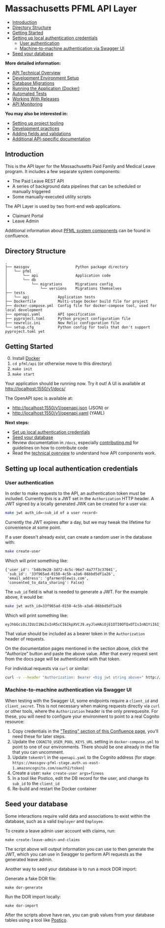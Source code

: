 # Massachusetts PFML API Layer

- [Introduction](#introduction)
- [Directory Structure](#directory-structure)
- [Getting Started](#getting-started)
- [Setting up local authentication credentials](#setting-up-local-authentication-credentials)
  - [User authentication](#user-authentication)
  - [Machine-to-machine authentication via Swagger UI](#machine-to-machine-authentication-via-swagger-ui)
- [Seed your database](#seed-your-database)

**More detailed information:**

- [API Technical Overview](../docs/api/technical-overview.md)
- [Development Environment Setup](../docs/api/development-environment-setup.md)
- [Database Migrations](../docs/api/database-migrations.md)
- [Running the Application (Docker)](../docs/api/running-the-application-docker.md)
- [Automated Tests](../docs/api/automated-tests.md)
- [Working With Releases](../docs/api/working-with-releases.md)
- [API Monitoring](../docs/api/monitoring.md)

**You may also be interested in:**

- [Setting up project tooling](../README.md)
- [Development practices](../docs/contributing.md)
- [Adding fields and validations](../docs/api/fields-and-validations.md)
- [Additional API-specific documentation](../docs/api/)

## Introduction

This is the API layer for the Massachusetts Paid Family and Medical Leave program. It includes a few separate system components:

- The Paid Leave REST API
- A series of background data pipelines that can be scheduled or manually triggered
- Some manually-executed utility scripts

The API Layer is used by two front-end web applications.

- Claimant Portal
- Leave Admin

Additional information about [PFML system components](https://lwd.atlassian.net/wiki/spaces/API/pages/438240043/Components) can be found in confluence.


## Directory Structure

```
.
├── massgov                     Python package directory
│   └── pfml
│       └── api                 Application code
│       └── db
│           └── migrations      Migrations config
│               └── versions    Migrations themselves
├── tests
│   └── api             Application tests
├── Dockerfile          Multi-stage Docker build file for project
├── docker-compose.yml  Config file for docker-compose tool, used for local development
├── openapi.yaml        API specification
├── pyproject.toml      Python project configuration file
├── newrelic.ini        New Relic configuration file
└── setup.cfg           Python config for tools that don't support pyproject.toml yet
```


## Getting Started

0. Install [Docker](https://docs.docker.com/get-docker)
1. `cd pfml/api` (or otherwise move to this directory)
2. `make init`
3. `make start`

Your application should be running now.  Try it out!  A UI is available at [http://localhost:1550/v1/docs/](http://localhost:1550/v1/docs/)

The OpenAPI spec is available at:

- [http://localhost:1550/v1/openapi.json](http://localhost:1550/v1/openapi.json) (JSON) or
- [http://localhost:1550/v1/openapi.yaml](http://localhost:1550/v1/openapi.yaml) (YAML)
 

**Next steps:**

- [Set up local authentication credentials](#setting-up-local-authentication-credentials)
- [Seed your database](#seed-your-database)
- Review documentation in `/docs`, especially [contributing.md](../docs/contributing.md) for guidelines on how to contribute code
- Read the [technical overview](../docs/api/technical-overview.md) to understand how API components work.


## Setting up local authentication credentials

### User authentication

In order to make requests to the API, an authentication token must be included.
Currently this is a JWT set in the `Authorization` HTTP header. A JWT signed by
a locally generated JWK can be created for a user via:

```sh
make jwt auth_id=<sub_id of a user record>
```

Currently the JWT expires after a day, but we may tweak the lifetime for
convenience at some point.

If a user doesn't already exist, can create a random user in the database with:

```sh
make create-user
```

Which will print something like:

```
{'user_id': '548c9e28-3d72-4c5c-96e7-4a77f3c37041',
 'sub_id': '33f965ad-0150-4c5b-a3a6-86bbd5df1a26',
 'email_address': 'gfarmer@lewis.com',
 'consented_to_data_sharing': False}
```

The `sub_id` field is what is needed to generate a JWT. For the
example above, it would be:

```sh
make jwt auth_id=33f965ad-0150-4c5b-a3a6-86bbd5df1a26
```

Which will print something like:

```
eyJhbGciOiJIUzI1NiIsInR5cCI6IkpXVCJ9.eyJleHAiOjE1OTI0OTQxOTIsInN1YiI6IjMzZjk2NWFkLTAxNTAtNGM1Yi1hM2E2LTg2YmJkNWRmMWEyNiJ9.KMze0GfJ9cQ10e9G27vcOgn3nBiqhXxxtCBZYIgScFo
```

That value should be included as a bearer token in the `Authorization` header of
requests.

On the documentation pages mentioned in the section above, click the "Authorize"
button and paste the above value. After that every request sent from the docs
page will be authenticated with that token.

For individual requests via `curl` or similar:

```sh
curl -v --header "Authorization: Bearer <big jwt string above>" http://localhost:1550/v1/users/current
```

### Machine-to-machine authentication via Swagger UI

When testing with the Swagger UI, some endpoints require a `client_id` and `client_secret`. This is not necessary when making requests directly via `curl` or other tools, where the `Authorization` header is the only prerequesite.  For these, you will need to configure your environment to point to a real Cognito resource:

1. Copy credentials in the ["Testing" section of this Confluence page](https://lwd.atlassian.net/l/c/CRjiWu8L), you'll need these for later steps.
1. Update the `COGNITO_USER_POOL_KEYS_URL` setting in `docker-compose.yml` to point to one of our environments. There should be one already in the file that you can uncomment.
1. Update `tokenUrl` in the `openapi.yaml` to the Cognito address (for stage: `https://massgov-pfml-stage.auth.us-east-1.amazoncognito.com/oauth2/token`)
1. Create a user: `make create-user args=fineos` 
1. In a tool like Postico, edit the DB record for the user, and change its `sub_id` to the `client_id`
1. Re-build and restart the Docker container


## Seed your database

Some interactions require valid data and associations to exist within the database, such as a valid `Employer` and `Employee`. 

To create a leave admin user account with claims, run:

```
make create-leave-admin-and-claims
```

The script above will output information you can use to then generate the JWT, which you can use in Swagger to perform API requests as the generated leave admin.

Another way to seed your database is to run a mock DOR import:

Generate a fake DOR file:

```
make dor-generate
```

Run the DOR import locally:

```
make dor-import
```

After the scripts above have ran, you can grab values from your database tables using a tool like [Postico](https://eggerapps.at/postico/).
